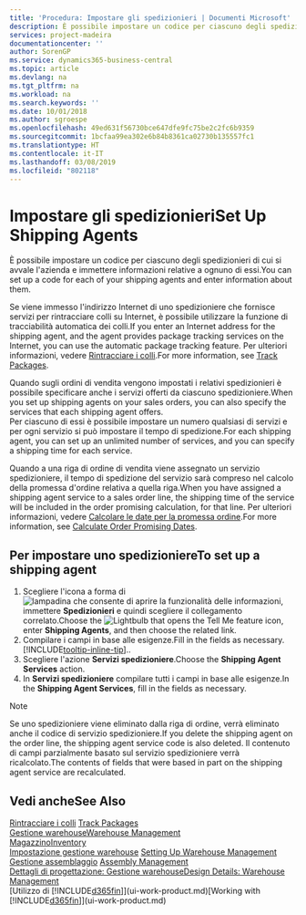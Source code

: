 ```yaml
---
title: 'Procedura: Impostare gli spedizionieri | Documenti Microsoft'
description: È possibile impostare un codice per ciascuno degli spedizionieri di cui si avvale l'azienda e immettere informazioni relative a ognuno di essi.
services: project-madeira
documentationcenter: ''
author: SorenGP
ms.service: dynamics365-business-central
ms.topic: article
ms.devlang: na
ms.tgt_pltfrm: na
ms.workload: na
ms.search.keywords: ''
ms.date: 10/01/2018
ms.author: sgroespe
ms.openlocfilehash: 49ed631f56730bce647dfe9fc75be2c2fc6b9359
ms.sourcegitcommit: 1bcfaa99ea302e6b84b8361ca02730b135557fc1
ms.translationtype: HT
ms.contentlocale: it-IT
ms.lasthandoff: 03/08/2019
ms.locfileid: "802118"
---
```

# <a name="set-up-shipping-agents"></a><span data-ttu-id="317ed-103">Impostare gli spedizionieri</span><span class="sxs-lookup"><span data-stu-id="317ed-103">Set Up Shipping Agents</span></span>
<span data-ttu-id="317ed-104">È possibile impostare un codice per ciascuno degli spedizionieri di cui si avvale l'azienda e immettere informazioni relative a ognuno di essi.</span><span class="sxs-lookup"><span data-stu-id="317ed-104">You can set up a code for each of your shipping agents and enter information about them.</span></span>  

<span data-ttu-id="317ed-105">Se viene immesso l'indirizzo Internet di uno spedizioniere che fornisce servizi per rintracciare colli su Internet, è possibile utilizzare la funzione di tracciabilità automatica dei colli.</span><span class="sxs-lookup"><span data-stu-id="317ed-105">If you enter an Internet address for the shipping agent, and the agent provides package tracking services on the Internet, you can use the automatic package tracking feature.</span></span> <span data-ttu-id="317ed-106">Per ulteriori informazioni, vedere [Rintracciare i colli](sales-how-track-packages.md).</span><span class="sxs-lookup"><span data-stu-id="317ed-106">For more information, see [Track Packages](sales-how-track-packages.md).</span></span>

<span data-ttu-id="317ed-107">Quando sugli ordini di vendita vengono impostati i relativi spedizionieri è possibile specificare anche i servizi offerti da ciascuno spedizioniere.</span><span class="sxs-lookup"><span data-stu-id="317ed-107">When you set up shipping agents on your sales orders, you can also specify the services that each shipping agent offers.</span></span>  
<span data-ttu-id="317ed-108">Per ciascuno di essi è possibile impostare un numero qualsiasi di servizi e per ogni servizio si può impostare il tempo di spedizione.</span><span class="sxs-lookup"><span data-stu-id="317ed-108">For each shipping agent, you can set up an unlimited number of services, and you can specify a shipping time for each service.</span></span>  

<span data-ttu-id="317ed-109">Quando a una riga di ordine di vendita viene assegnato un servizio spedizioniere, il tempo di spedizione del servizio sarà compreso nel calcolo della promessa d'ordine relativa a quella riga.</span><span class="sxs-lookup"><span data-stu-id="317ed-109">When you have assigned a shipping agent service to a sales order line, the shipping time of the service will be included in the order promising calculation, for that line.</span></span> <span data-ttu-id="317ed-110">Per ulteriori informazioni, vedere [Calcolare le date per la promessa ordine](sales-how-to-calculate-order-promising-dates.md).</span><span class="sxs-lookup"><span data-stu-id="317ed-110">For more information, see [Calculate Order Promising Dates](sales-how-to-calculate-order-promising-dates.md).</span></span>

## <a name="to-set-up-a-shipping-agent"></a><span data-ttu-id="317ed-111">Per impostare uno spedizioniere</span><span class="sxs-lookup"><span data-stu-id="317ed-111">To set up a shipping agent</span></span>  
1.  <span data-ttu-id="317ed-112">Scegliere l'icona a forma di ![lampadina che consente di aprire la funzionalità delle informazioni](media/ui-search/search_small.png "Informazioni sull'operazione che si desidera eseguire"), immettere **Spedizionieri** e quindi scegliere il collegamento correlato.</span><span class="sxs-lookup"><span data-stu-id="317ed-112">Choose the ![Lightbulb that opens the Tell Me feature](media/ui-search/search_small.png "Tell me what you want to do") icon, enter **Shipping Agents**, and then choose the related link.</span></span>  
2.  <span data-ttu-id="317ed-113">Compilare i campi in base alle esigenze.</span><span class="sxs-lookup"><span data-stu-id="317ed-113">Fill in the fields as necessary.</span></span> [!INCLUDE[tooltip-inline-tip](includes/tooltip-inline-tip_md.md)]<span data-ttu-id="317ed-114">.</span><span class="sxs-lookup"><span data-stu-id="317ed-114">.</span></span>  
3.  <span data-ttu-id="317ed-115">Scegliere l'azione **Servizi spedizioniere**.</span><span class="sxs-lookup"><span data-stu-id="317ed-115">Choose the **Shipping Agent Services** action.</span></span>
4. <span data-ttu-id="317ed-116">In **Servizi spedizioniere** compilare tutti i campi in base alle esigenze.</span><span class="sxs-lookup"><span data-stu-id="317ed-116">In the **Shipping Agent Services**, fill in the fields as necessary.</span></span>

> [!NOTE]  
>  <span data-ttu-id="317ed-117">Se uno spedizioniere viene eliminato dalla riga di ordine, verrà eliminato anche il codice di servizio spedizioniere.</span><span class="sxs-lookup"><span data-stu-id="317ed-117">If you delete the shipping agent on the order line, the shipping agent service code is also deleted.</span></span> <span data-ttu-id="317ed-118">Il contenuto di campi parzialmente basato sul servizio spedizioniere verrà ricalcolato.</span><span class="sxs-lookup"><span data-stu-id="317ed-118">The contents of fields that were based in part on the shipping agent service are recalculated.</span></span>  

## <a name="see-also"></a><span data-ttu-id="317ed-119">Vedi anche</span><span class="sxs-lookup"><span data-stu-id="317ed-119">See Also</span></span>
<span data-ttu-id="317ed-120">[Rintracciare i colli](sales-how-track-packages.md)  </span><span class="sxs-lookup"><span data-stu-id="317ed-120">[Track Packages](sales-how-track-packages.md)  </span></span>  
[<span data-ttu-id="317ed-121">Gestione warehouse</span><span class="sxs-lookup"><span data-stu-id="317ed-121">Warehouse Management</span></span>](warehouse-manage-warehouse.md)  
[<span data-ttu-id="317ed-122">Magazzino</span><span class="sxs-lookup"><span data-stu-id="317ed-122">Inventory</span></span>](inventory-manage-inventory.md)  
<span data-ttu-id="317ed-123">[Impostazione gestione warehouse](warehouse-setup-warehouse.md)   </span><span class="sxs-lookup"><span data-stu-id="317ed-123">[Setting Up Warehouse Management](warehouse-setup-warehouse.md)   </span></span>  
<span data-ttu-id="317ed-124">[Gestione assemblaggio](assembly-assemble-items.md)  </span><span class="sxs-lookup"><span data-stu-id="317ed-124">[Assembly Management](assembly-assemble-items.md)  </span></span>  
[<span data-ttu-id="317ed-125">Dettagli di progettazione: Gestione warehouse</span><span class="sxs-lookup"><span data-stu-id="317ed-125">Design Details: Warehouse Management</span></span>](design-details-warehouse-management.md)  
<span data-ttu-id="317ed-126">[Utilizzo di [!INCLUDE[d365fin](includes/d365fin_md.md)]](ui-work-product.md)</span><span class="sxs-lookup"><span data-stu-id="317ed-126">[Working with [!INCLUDE[d365fin](includes/d365fin_md.md)]](ui-work-product.md)</span></span>  
